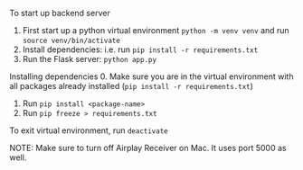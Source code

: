 To start up backend server
  1. First start up a python virtual environment `python -m venv venv` and run `source venv/bin/activate`
  2. Install dependencies: i.e. run `pip install -r requirements.txt`
  3. Run the Flask server: `python app.py`

Installing dependencies
  0. Make sure you are in the virtual environment with all packages already installed (`pip install -r requirements.txt`)
  1. Run `pip install <package-name>`
  2. Run `pip freeze > requirements.txt`

To exit virtual environment, run `deactivate`


NOTE: Make sure to turn off Airplay Receiver on Mac. It uses port 5000 as well.
